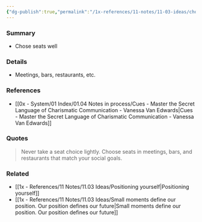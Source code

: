 ```yaml
---
{"dg-publish":true,"permalink":"/1x-references/11-notes/11-03-ideas/chose-your-seat-wisely/","title":"Chose your seat wisely","created":"2024-08-18T21:22:59.490+03:00","updated":"2024-08-18T21:24:28.251+03:00"}
---
```



### Summary
- Chose seats well

### Details
- Meetings, bars, restaurants, etc.

### References
- [[0x - System/01 Index/01.04 Notes in process/Cues - Master the Secret Language of Charismatic Communication - Vanessa Van Edwards\|Cues - Master the Secret Language of Charismatic Communication - Vanessa Van Edwards]]

### Quotes
> Never take a seat choice lightly. Choose seats in meetings, bars, and restaurants that match your social goals.

### Related
- [[1x - References/11 Notes/11.03 Ideas/Positioning yourself\|Positioning yourself]]
- [[1x - References/11 Notes/11.03 Ideas/Small moments define our position. Our position defines our future\|Small moments define our position. Our position defines our future]]